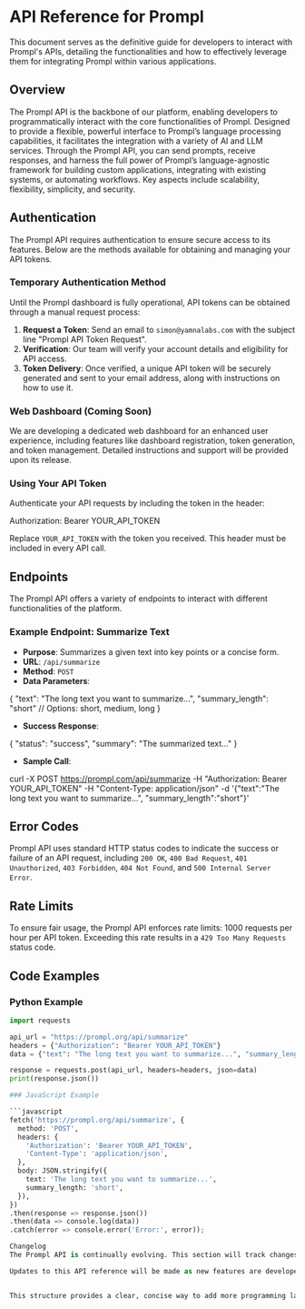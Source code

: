 # API Reference for Prompl

This document serves as the definitive guide for developers to interact with Prompl's APIs, detailing the functionalities and how to effectively leverage them for integrating Prompl within various applications.

## Overview

The Prompl API is the backbone of our platform, enabling developers to programmatically interact with the core functionalities of Prompl. Designed to provide a flexible, powerful interface to Prompl’s language processing capabilities, it facilitates the integration with a variety of AI and LLM services. Through the Prompl API, you can send prompts, receive responses, and harness the full power of Prompl’s language-agnostic framework for building custom applications, integrating with existing systems, or automating workflows. Key aspects include scalability, flexibility, simplicity, and security.

## Authentication

The Prompl API requires authentication to ensure secure access to its features. Below are the methods available for obtaining and managing your API tokens.

### Temporary Authentication Method

Until the Prompl dashboard is fully operational, API tokens can be obtained through a manual request process:
1. **Request a Token**: Send an email to `simon@yamnalabs.com` with the subject line "Prompl API Token Request".
2. **Verification**: Our team will verify your account details and eligibility for API access.
3. **Token Delivery**: Once verified, a unique API token will be securely generated and sent to your email address, along with instructions on how to use it.

### Web Dashboard (Coming Soon)

We are developing a dedicated web dashboard for an enhanced user experience, including features like dashboard registration, token generation, and token management. Detailed instructions and support will be provided upon its release.

### Using Your API Token

Authenticate your API requests by including the token in the header:

Authorization: Bearer YOUR_API_TOKEN

Replace `YOUR_API_TOKEN` with the token you received. This header must be included in every API call.

## Endpoints

The Prompl API offers a variety of endpoints to interact with different functionalities of the platform. 

### Example Endpoint: Summarize Text

- **Purpose**: Summarizes a given text into key points or a concise form.
- **URL**: `/api/summarize`
- **Method**: `POST`
- **Data Parameters**:

{
"text": "The long text you want to summarize...",
"summary_length": "short" // Options: short, medium, long
}

- **Success Response**:

{
"status": "success",
"summary": "The summarized text..."
}

- **Sample Call**:

curl -X POST https://prompl.com/api/summarize
-H "Authorization: Bearer YOUR_API_TOKEN"
-H "Content-Type: application/json"
-d '{"text":"The long text you want to summarize...", "summary_length":"short"}'


## Error Codes

Prompl API uses standard HTTP status codes to indicate the success or failure of an API request, including `200 OK`, `400 Bad Request`, `401 Unauthorized`, `403 Forbidden`, `404 Not Found`, and `500 Internal Server Error`.

## Rate Limits

To ensure fair usage, the Prompl API enforces rate limits: 1000 requests per hour per API token. Exceeding this rate results in a `429 Too Many Requests` status code.

## Code Examples

### Python Example

```python
import requests

api_url = "https://prompl.org/api/summarize"
headers = {"Authorization": "Bearer YOUR_API_TOKEN"}
data = {"text": "The long text you want to summarize...", "summary_length": "short"}

response = requests.post(api_url, headers=headers, json=data)
print(response.json())

### JavaScript Example

```javascript
fetch('https://prompl.org/api/summarize', {
  method: 'POST',
  headers: {
    'Authorization': 'Bearer YOUR_API_TOKEN',
    'Content-Type': 'application/json',
  },
  body: JSON.stringify({
    text: 'The long text you want to summarize...',
    summary_length: 'short',
  }),
})
.then(response => response.json())
.then(data => console.log(data))
.catch(error => console.error('Error:', error));

Changelog
The Prompl API is continually evolving. This section will track changes to the API, including new endpoints, deprecated features, and updates to existing endpoints. Stay tuned for regular updates to ensure your applications remain compatible and take advantage of the latest features.

Updates to this API reference will be made as new features are developed and existing features are refined. Your feedback is invaluable for improving this resource.


This structure provides a clear, concise way to add more programming language examples to your documentation, enhancing its utility for a broader audience. The Changelog section at the end serves as a commitment to maintaining and updating the API documentation, reinforcing the open-source nature of Prompl and encouraging community feedback.


